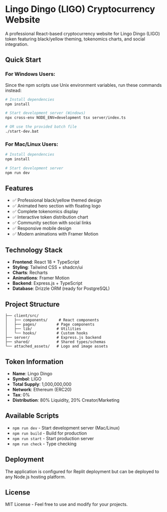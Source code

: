 # Lingo Dingo (LIGO) Cryptocurrency Website

A professional React-based cryptocurrency website for Lingo Dingo (LIGO) token featuring black/yellow theming, tokenomics charts, and social integration.

## Quick Start

### For Windows Users:
Since the npm scripts use Unix environment variables, run these commands instead:

```bash
# Install dependencies
npm install

# Start development server (Windows)
npx cross-env NODE_ENV=development tsx server/index.ts

# OR use the provided batch file
./start-dev.bat
```

### For Mac/Linux Users:
```bash
# Install dependencies
npm install

# Start development server
npm run dev
```

## Features

- ✅ Professional black/yellow themed design
- ✅ Animated hero section with floating logo
- ✅ Complete tokenomics display
- ✅ Interactive token distribution chart
- ✅ Community section with social links
- ✅ Responsive mobile design
- ✅ Modern animations with Framer Motion

## Technology Stack

- **Frontend**: React 18 + TypeScript
- **Styling**: Tailwind CSS + shadcn/ui
- **Charts**: Recharts
- **Animations**: Framer Motion
- **Backend**: Express.js + TypeScript
- **Database**: Drizzle ORM (ready for PostgreSQL)

## Project Structure

```
├── client/src/
│   ├── components/     # React components
│   ├── pages/         # Page components
│   ├── lib/           # Utilities
│   └── hooks/         # Custom hooks
├── server/            # Express.js backend
├── shared/            # Shared types/schemas
└── attached_assets/   # Logo and image assets
```

## Token Information

- **Name**: Lingo Dingo
- **Symbol**: LIGO
- **Total Supply**: 1,000,000,000
- **Network**: Ethereum (ERC20)
- **Tax**: 0%
- **Distribution**: 80% Liquidity, 20% Creator/Marketing

## Available Scripts

- `npm run dev` - Start development server (Mac/Linux)
- `npm run build` - Build for production
- `npm run start` - Start production server
- `npm run check` - Type checking

## Deployment

The application is configured for Replit deployment but can be deployed to any Node.js hosting platform.

## License

MIT License - Feel free to use and modify for your projects.